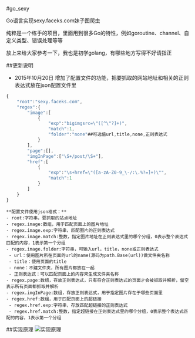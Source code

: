 #go_sexy

Go语言实现sexy.faceks.com妹子图爬虫

纯粹是一个练手的项目，里面用到很多Go的特性，例如goroutine、channel、自定义类型、错误处理等等

放上来给大家参考一下，我也是初学golang，有哪些地方写得不好请指正

##更新说明
- 2015年10月20日 增加了配置文件的功能，把要抓取的网站地址和相关的正则表达式放在json配置文件里
```javascript
{
	"root":"sexy.faceks.com",
	"regex":{
		"image":[
			{
				"exp":"bigimgsrc=\"([^\"?]+)",
				"match":1,
				"folder":"none"##可选值url,title,none,正则表达式
			}
		],
		"page":[],
		"imgInPage":["\S+/post/\S+"],
		"href":[
			{
				"exp":"\s+href=\"([a-zA-Z0-9_\-/:\.%?=]+)\"",
				"match":1
			}
		]
	}
}
```
	**配置文件使用json格式：**
	- root:字符串，要抓取的站点地址
	- regex.image:数组，用于匹配页面上的图片地址
	- regex.image.exp:字符串，匹配图片的正则表达式
	- regex.image.match:整数，指定图片地址在正则表达式里的哪个分组，0表示整个表达式匹配的内容，1表示第一个分组
	- regex.image.folder:字符串，可输入url，title，none或正则表达式
	 - url：使用图片所在页面的url的name(源码为path.Base(url))做文件夹名称
	 - title：使用页面的title
	 - none：不建文件夹，所有图片都放在一起
	 - 正则表达式：可以匹配页面上的内容来生成文件夹名称
	- regex.page:数组，存放正则表达式，只有符合正则表达式的页面才会被抓取并解析，留空表示所有页面都抓取并解析
	- regex.imgInPage:数组，存放正则表达式，用于指定图片存在于哪些页面里
	- regex.href:数组，用于匹配页面上的超链接
	 - regex.href.exp:字符串，存放匹配超链接的正则表达式
	 - regex.href.match:整数，指定超链接在正则表达式里的哪个分组，0表示整个表达式匹配的内容，1表示第一个分组

##实现原理
![实现原理](http://git.oschina.net/xpan-lu/go_sexy/raw/master/theory.png)